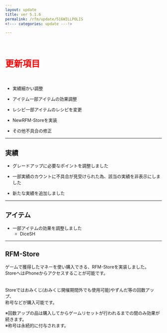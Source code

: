 ```yaml
---
layout: update
title: ver 5.1.6
permalink: /rfm/update/516WILLPOLIS
<!--- categories: update ---!> 

---
```



<br>
<h1 id="1"><font color="red">更新項目</font></h1><br>


      
+ <span class="green-badge">実績</span>細かい調整        

+ <span class="green-badge">アイテム</span>一部アイテムの効果調整      

+ <span class="green-badge">レシピ</span>一部アイテムのレシピを変更        

+ <span class="red-badge">New</span>RFM-Storeを実装         

+ <span class="blue-badge">その他</span>不具合の修正  




-----------------------------------------------------  
## 実績  
  
+ グレードアップに必要なポイントを調整しました  

+ 一部実績のカウントに不具合が見受けられた為、該当の実績を非表示にしました  

+ 新たな実績を追加しました  


-----------------------------------------------------  
## アイテム    
  
+ 一部アイテムの効果を調整しました    
  + DiceSH  
  
  

-----------------------------------------------------  
## RFM-Store    
  
ゲームで獲得したマネーを使い購入できる、RFM-Storeを実装しました。  
StoreへはiPhoneからアクセスすることが可能です。  
　　

Storeではおみくじ(おみくじ開催期間外でも使用可能)やずんだ等の回数アップ、  
称号などが購入可能です。  
  
※回数アップの品は購入してからゲームリセットが行われるまでの間のみ効果が続きます。       
※称号は永続的に付与されます。  

  





